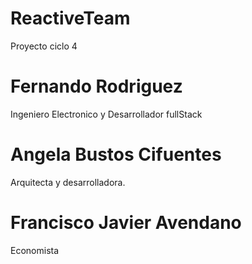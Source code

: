 # ReactiveTeam
Proyecto ciclo 4

# Fernando Rodriguez 

Ingeniero Electronico y Desarrollador fullStack


# Angela Bustos Cifuentes

Arquitecta y desarrolladora.

# Francisco Javier Avendano

Economista